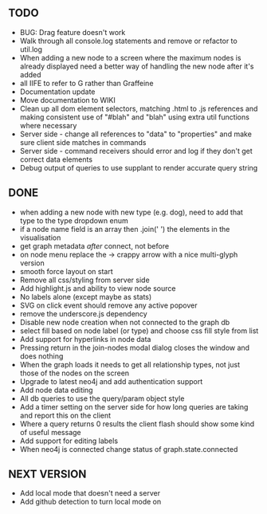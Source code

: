 
## TODO

*   BUG: Drag feature doesn't work
*   Walk through all console.log statements and remove or refactor to util.log
*   When adding a new node to a screen where the maximum nodes is already displayed need a better way of handling the new node after it's added
*   all IIFE to refer to G rather than Graffeine
*   Documentation update
*   Move documentation to WIKI
*   Clean up all dom element selectors, matching .html to .js references and making consistent use of "#blah" and "blah" using extra util functions where necessary
*   Server side - change all references to "data" to "properties" and make sure client side matches in commands
*   Server side - command receivers should error and log if they don't get correct data elements
*   Debug output of queries to use supplant to render accurate query string

## DONE

*   when adding a new node with new type (e.g. dog), need to add that type to the type dropdown enum
*   if a node name field is an array then .join(' ') the elements in the visualisation
*   get graph metadata *after* connect, not before
*   on node menu replace the -> crappy arrow with a nice multi-glyph version
*   smooth force layout on start
*   Remove all css/styling from server side 
*   Add highlight.js and ability to view node source
*   No labels alone (except maybe as stats)
*   SVG on click event should remove any active popover
*   remove the underscore.js dependency
*   Disable new node creation when not connected to the graph db
*   select fill based on node label (or type) and choose css fill style from list
*   Add support for hyperlinks in node data
*   Pressing return in the join-nodes modal dialog closes the window and does nothing
*   When the graph loads it needs to get all relationship types, not just those of the nodes on the screen
*   Upgrade to latest neo4j and add authentication support
*   Add node data editing
*   All db queries to use the query/param object style
*   Add a timer setting on the server side for how long queries are taking and report this on the client
*   Where a query returns 0 results the client flash should show some kind of useful message
*   Add support for editing labels
*   When neo4j is connected change status of graph.state.connected

## NEXT VERSION

*   Add local mode that doesn't need a server
*   Add github detection to turn local mode on

